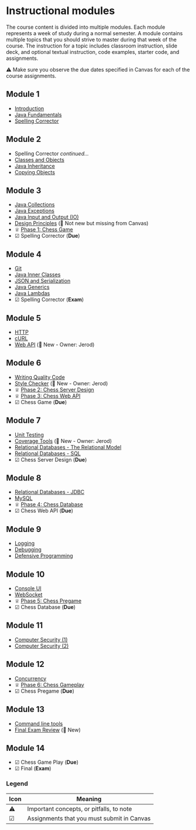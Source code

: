 # Instructional modules

The course content is divided into multiple modules. Each module represents a week of study during a normal semester. A module contains multiple topics that you should strive to master during that week of the course. The instruction for a topic includes classroom instruction, slide deck, and optional textual instruction, code examples, starter code, and assignments.

⚠ Make sure you observe the due dates specified in Canvas for each of the course assignments.

## Module 1

- [Introduction](introduction/introduction.md)
- [Java Fundamentals](java-fundamentals/java-fundamentals.md)
- [Spelling Corrector](../spelling-corrector/spelling-corrector.md)

## Module 2

- Spelling Corrector _continued..._
- [Classes and Objects](classes-and-objects/classes-and-objects.md)
- [Java Inheritance](inheritance/inheritance.md)
- [Copying Objects](copying-objects/copying-objects.md)

## Module 3

- [Java Collections](collections/collections.md)
- [Java Exceptions](exceptions/exceptions.md)
- [Java Input and Output (IO)](io/io.md)
- [Design Principles](design-principles/design-principles.md) (🛑 Not new but missing from Canvas)
- ♕ [Phase 1: Chess Game](../chess/1-chess-game/chess-game.md)
- ☑ Spelling Corrector (**Due**)

## Module 4

- [Git](git/git.md)
- [Java Inner Classes](inner-classes/inner-classes.md)
- [JSON and Serialization](json/json.md)
- [Java Generics](generics/generics.md)
- [Java Lambdas](lambdas/lambdas.md)
- ☑ Spelling Corrector (**Exam**)

## Module 5

- [HTTP](http/http.md)
- [cURL](curl/curl.md)
- [Web API](web-api/web-api.md) (🛑 New - Owner: Jerod)

## Module 6

- [Writing Quality Code](quality-code/quality-code.md)
- [Style Checker](style-checker/style-checker.md) (🛑 New - Owner: Jerod)
- ♕ [Phase 2: Chess Server Design](../chess/2-server-design/server-design.md)
- ♕ [Phase 3: Chess Web API](../chess/3-web-api/web-api.md)
- ☑ Chess Game (**Due**)

## Module 7

- [Unit Testing](unit-testing/unit-testing.md)
- [Coverage Tools](coverage-tools/coverage-tools.md) (🛑 New - Owner: Jerod)
- [Relational Databases - The Relational Model](db-model/db-model.md)
- [Relational Databases - SQL](db-sql/db-sql.md)
- ☑ Chess Server Design (**Due**)

## Module 8

- [Relational Databases - JDBC](db-jdbc/db-jdbc.md)
- [MySQL](mysql/mysql.md)
- ♕ [Phase 4: Chess Database](../chess/4-database/database.md)
- ☑ Chess Web API (**Due**)

## Module 9

- [Logging](logging/logging.md)
- [Debugging](debugging/debugging.md)
- [Defensive Programming](defensive-programming/defensive-programming.md)

## Module 10

- [Console UI](console-ui/console-ui.md)
- [WebSocket](websocket/websocket.md)
- ♕ [Phase 5: Chess Pregame](../chess/5-pregame/pregame.md)
- ☑ Chess Database (**Due**)

## Module 11

- [Computer Security (1)](computer-security/computer-security.md)
- [Computer Security (2)](computer-security/computer-security.md)

## Module 12

- [Concurrency](concurrency/concurrency.md)
- ♕ [Phase 6: Chess Gameplay](../chess/6-gameplay/gameplay.md)
- ☑ Chess Pregame (**Due**)

## Module 13

- [Command line tools](command-line-builds/command-line-builds.md)
- [Final Exam Review](final-exam-review/final-exam-review.md) (🛑 New)

## Module 14

- ☑ Chess Game Play (**Due**)
- ☑ Final (**Exam**)

### Legend

| Icon | Meaning                                    |
| ---- | ------------------------------------------ |
| ⚠    | Important concepts, or pitfalls, to note   |
| ☑    | Assignments that you must submit in Canvas |
